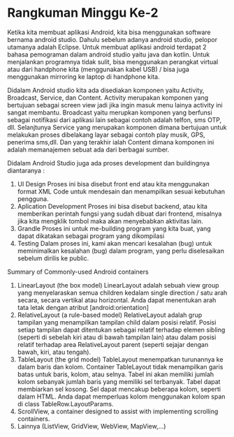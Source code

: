 # Rangkuman Minggu Ke-2

Ketika kita membuat aplikasi Android, kita bisa menggunakan software bernama android studio. Dahulu sebelum adanya android studio, pelopor utamanya adalah Eclipse. Untuk membuat aplikasi android terdapat 2 bahasa pemograman dalam android studio yaitu java dan kotlin. Untuk menjalankan programnya tidak sulit, bisa menggunakan perangkat virtual atau dari handphone kita (menggunakan kabel USB) / bisa juga menggunakan mirroring ke laptop di handphone kita.

Didalam Android studio kita ada disediakan komponen yaitu Activity, Broadcast, Service, dan Content. Activity merupakan komponen yang bertujuan sebagai screen view jadi jika ingin masuk menu lainya activity ini sangat membantu. Broadcast yaitu merupkan komponen yang berfunsi sebagai notifikasi dari aplikasi lain sebagai contoh adalah telfon, sms OTP, dll. Selanjtunya Service yang merupakan komponen dimana bertujuan untuk melakukan proses dibelakang layar sebagai contoh play musik, GPS, penerima sms,dll. Dan yang terakhir ialah Content dimana komponen ini adalah memanajemen sebuat ada dari berbagai sumber.


Didalam Android Studio juga ada proses development dan buildingnya diantaranya :
1.	UI Design
Proses ini bisa disebut front end atau kita menggunakan format XML Code untuk mendesain dan menampilkan sesuai kebutuhan pengguna.
2.	Aplication Development
Proses ini bisa disebut backend, atau kita memberikan perintah fungsi yang sudah dibuat dari frontend, misalnya jika kita mengklik tombol maka akan menyebabkan aktivitas lain.
3.	Grandle
Proses ini untuk me-building program yang kita buat, yang dapat dikatakan sebagai program yang dikompilasi 
4.	Testing
Dalam proses ini, kami akan mencari kesalahan (bug) untuk meminimalkan kesalahan (bug) dalam program, yang perlu diselesaikan sebelum dirilis ke public.

Summary of Commonly-used Android containers  
1. LinearLayout (the box model)
LinearLayout adalah sebuah view group yang menyelaraskan semua children kedalam single direction / satu arah secara, secara vertikal atau horizontal. Anda dapat menentukan arah tata letak dengan atribut [android:orientation]
2. RelativeLayout (a rule-based model)
RelativeLayout adalah grup tampilan yang menampilkan tampilan child dalam posisi relatif. Posisi setiap tampilan dapat ditentukan sebagai relatif terhadap elemen sibling (seperti di sebelah kiri atau di bawah tampilan lain) atau dalam posisi relatif terhadap area RelativeLayout parent (seperti sejajar dengan bawah, kiri, atau tengah).
3. TableLayout (the grid model)
TableLayout menempatkan turunannya ke dalam baris dan kolom. Container TableLayout tidak menampilkan garis batas untuk baris, kolom, atau selnya. Tabel ini akan memiliki jumlah kolom sebanyak jumlah baris yang memiliki sel terbanyak. Tabel dapat membiarkan sel kosong. Sel dapat mencakup beberapa kolom, seperti dalam HTML. Anda dapat memperluas kolom menggunakan kolom span di class TableRow.LayoutParams.
4. ScrollView, a container designed to assist with implementing scrolling containers. 
5. Lainnya (ListView, GridView, WebView, MapView,…) 

